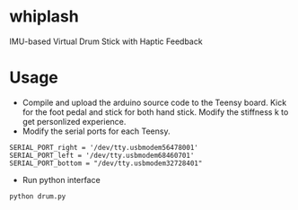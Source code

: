 # whiplash
IMU-based Virtual Drum Stick with Haptic Feedback

# Usage 
- Compile and upload the arduino source code to the Teensy board. Kick for the foot pedal and stick for both hand stick. Modify the stiffness k to get personlized experience.
- Modify the serial ports for each Teensy.
```
SERIAL_PORT_right = '/dev/tty.usbmodem56478001'
SERIAL_PORT_left = '/dev/tty.usbmodem68460701'
SERIAL_PORT_bottom = "/dev/tty.usbmodem32728401"
```
- Run python interface 
```
python drum.py
```
